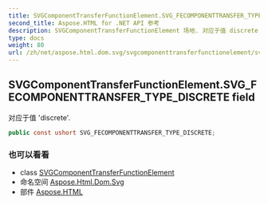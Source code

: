 ```yaml
---
title: SVGComponentTransferFunctionElement.SVG_FECOMPONENTTRANSFER_TYPE_DISCRETE
second_title: Aspose.HTML for .NET API 参考
description: SVGComponentTransferFunctionElement 场地. 对应于值 discrete.
type: docs
weight: 80
url: /zh/net/aspose.html.dom.svg/svgcomponenttransferfunctionelement/svg_fecomponenttransfer_type_discrete/
---
```

## SVGComponentTransferFunctionElement.SVG_FECOMPONENTTRANSFER_TYPE_DISCRETE field

对应于值 'discrete'.

```csharp
public const ushort SVG_FECOMPONENTTRANSFER_TYPE_DISCRETE;
```

### 也可以看看

* class [SVGComponentTransferFunctionElement](../)
* 命名空间 [Aspose.Html.Dom.Svg](../../svgcomponenttransferfunctionelement/)
* 部件 [Aspose.HTML](../../../)


